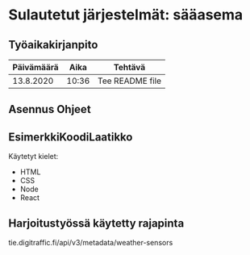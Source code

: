 # Sulautetut järjestelmät: sääasema

## Työaikakirjanpito
Päivämäärä | Aika | Tehtävä
------------ | ------------- | -------------
13.8.2020 | 10:36 | Tee README file

## Asennus Ohjeet

## EsimerkkiKoodiLaatikko
Käytetyt kielet:
* HTML
* CSS
* Node
* React
## Harjoitustyössä käytetty rajapinta

tie.digitraffic.fi/api/v3/metadata/weather-sensors
